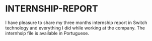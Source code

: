 # INTERNSHIP-REPORT
I have pleasure to share my  three months internship report in Switch technology and everything I did while working at the company.
The internhsip file is available in Portuguese.
